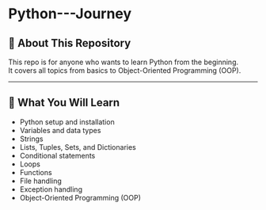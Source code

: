 # Python---Journey

## 📘 About This Repository
This repo is for anyone who wants to learn Python from the beginning.  
It covers all topics from basics to Object-Oriented Programming (OOP).

---

## 🧠 What You Will Learn

- Python setup and installation  
- Variables and data types  
- Strings  
- Lists, Tuples, Sets, and Dictionaries  
- Conditional statements  
- Loops  
- Functions  
- File handling  
- Exception handling  
- Object-Oriented Programming (OOP)
